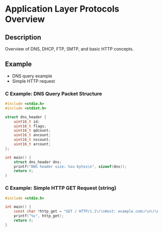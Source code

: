 # Application Layer Protocols Overview

## Description
Overview of DNS, DHCP, FTP, SMTP, and basic HTTP concepts.

## Example
- DNS query example
- Simple HTTP request

### C Example: DNS Query Packet Structure
```c
#include <stdio.h>
#include <stdint.h>

struct dns_header {
    uint16_t id;
    uint16_t flags;
    uint16_t qdcount;
    uint16_t ancount;
    uint16_t nscount;
    uint16_t arcount;
};

int main() {
    struct dns_header dns;
    printf("DNS header size: %zu bytes\n", sizeof(dns));
    return 0;
}
```

### C Example: Simple HTTP GET Request (string)
```c
#include <stdio.h>

int main() {
    const char *http_get = "GET / HTTP/1.1\r\nHost: example.com\r\n\r\n";
    printf("%s", http_get);
    return 0;
}
```
